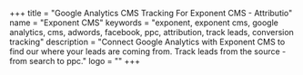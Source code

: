 +++
title = "Google Analytics CMS Tracking For Exponent CMS - Attributio"
name = "Exponent CMS"
keywords = "exponent, exponent cms, google analytics, cms, adwords, facebook, ppc, attribution, track leads, conversion tracking"
description = "Connect Google Analytics with Exponent CMS to find our where your leads are coming from. Track leads from the source - from search to ppc."
logo = ""
+++
